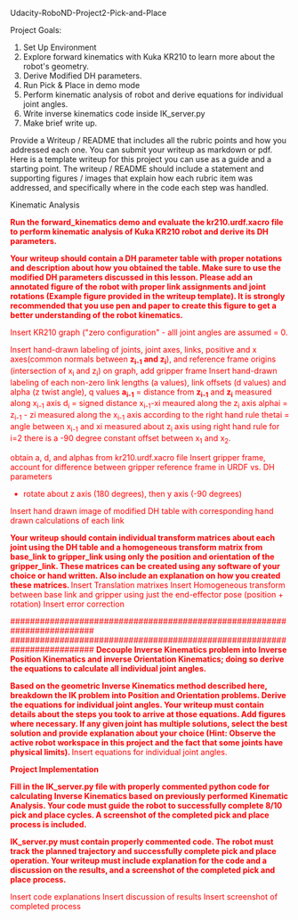  Udacity-RoboND-Project2-Pick-and-Place

Project Goals:

 1. Set Up Environment
 2. Explore forward kinematics with Kuka KR210 to learn more about the robot's geometry.
 3. Derive Modified DH parameters.
 4. Run Pick & Place in demo mode
 5. Perform kinematic analysis of robot and derive equations for individual joint angles.
 6. Write inverse kinematics code inside IK_server.py
 7. Make brief write up.

Provide a Writeup / README that includes all the rubric points and how you addressed each one. You can submit your writeup as markdown or pdf. Here is a template writeup for this project you can use as a guide and a starting point.  The writeup / README should include a statement and supporting figures / images that explain how each rubric item was addressed, and specifically where in the code each step was handled. 

Kinematic Analysis

<font color="red">
<strong>
Run the forward_kinematics demo and evaluate the kr210.urdf.xacro file to perform kinematic analysis of Kuka KR210 robot and derive its DH parameters.

Your writeup should contain a DH parameter table with proper notations and description about how you obtained the table. Make sure to use the modified DH parameters discussed in this lesson. Please add an annotated figure of the robot with proper link assignments and joint rotations (Example figure provided in the writeup template). It is strongly recommended that you use pen and paper to create this figure to get a better understanding of the robot kinematics.
</strong>

Insert KR210 graph ("zero configuration" - alll joint angles are assumed = 0.


Insert hand-drawn labeling of joints, joint axes, links, positive and x axes(common normals between <strong>z<sub>i-1</sub> and z<sub>i</sub></strong>), and reference frame origins (intersection of x<sub>i</sub> and z<sub>i</sub>) on graph, add gripper frame
Insert hand-drawn labeling of each non-zero link lengths (a values), link offsets (d values) and alpha (z twist angle), q values
  <strong>a<sub>i-1</sub></strong> = distance from <strong>z<sub>i-1</sub></strong> and <strong>z<sub>i</sub></strong> measured along x<sub>i-1</sub> axis
  d<sub>i</sub> = signed distance x<sub>i-1</sub>-xi meaured along the z<sub>i</sub> axis
  alphai = z<sub>i-1</sub> - zi measured along the x<sub>i-1</sub> axis according to the right hand rule
  thetai = angle between x<sub>i-1</sub> and xi measured about z<sub>i</sub> axis using right hand rule
    for i=2 there is a -90 degree constant offset between x<sub>1</sub> and x<sub>2</sub>.
    
  obtain a, d, and alphas from kr210.urdf.xacro file
Insert gripper frame, account for difference between gripper reference frame in URDF vs. DH parameters
 - rotate about z axis (180 degrees), then y axis (-90 degrees)

Insert hand drawn image of modified DH table with corresponding hand drawn calculations of each link

<strong>
Your writeup should contain individual transform matrices about each joint using the DH table and a homogeneous transform matrix from base_link to gripper_link using only the position and orientation of the gripper_link. These matrices can be created using any software of your choice or hand written. Also include an explanation on how you created these matrices.
 </strong>
Insert Translation matrixes
Insert Homogeneous transform between base link and gripper using just the end-effector pose (position + rotation)
Insert error correction

#########################################################################
#########################################################################
<strong>
Decouple Inverse Kinematics problem into Inverse Position Kinematics and inverse Orientation Kinematics; doing so derive the equations to calculate all individual joint angles.
 
Based on the geometric Inverse Kinematics method described here, breakdown the IK problem into Position and Orientation problems. Derive the equations for individual joint angles. Your writeup must contain details about the steps you took to arrive at those equations. Add figures where necessary. If any given joint has multiple solutions, select the best solution and provide explanation about your choice (Hint: Observe the active robot workspace in this project and the fact that some joints have physical limits).
</strong>
Insert equations for individual joint angles.

<strong>
Project Implementation
 
Fill in the IK_server.py file with properly commented python code for calculating Inverse Kinematics based on previously performed Kinematic Analysis. Your code must guide the robot to successfully complete 8/10 pick and place cycles. A screenshot of the completed pick and place process is included.
 
IK_server.py must contain properly commented code. The robot must track the planned trajectory and successfully complete pick and place operation. Your writeup must include explanation for the code and a discussion on the results, and a screenshot of the completed pick and place process.
</strong>

Insert code explanations
Insert discussion of results
Insert screenshot of completed process
